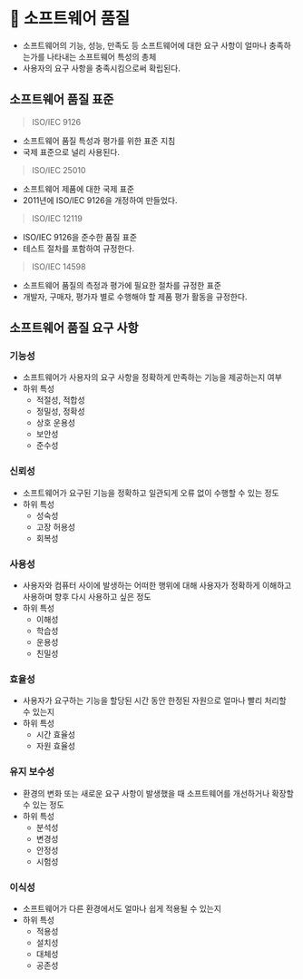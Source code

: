 # 🌟 소프트웨어 품질

- 소프트웨어의 기능, 성능, 만족도 등 소프트웨어에 대한 요구 사항이 얼마나 충족하는가를 나타내는 소프트웨어 특성의 총체
- 사용자의 요구 사항을 충족시킴으로써 확립된다.

## 소프트웨어 품질 표준

> ISO/IEC 9126

- 소프트웨어 품질 특성과 평가를 위한 표준 지침
- 국제 표준으로 널리 사용된다.

> ISO/IEC 25010

- 소프트웨어 제품에 대한 국제 표준
- 2011년에 ISO/IEC 9126을 개정하여 만들었다.

> ISO/IEC 12119

- ISO/IEC 9126을 준수한 품질 표준
- 테스트 절차를 포함하여 규정한다.

> ISO/IEC 14598

- 소프트웨어 품질의 측정과 평가에 필요한 절차를 규정한 표준
- 개발자, 구매자, 평가자 별로 수행해야 할 제품 평가 활동을 규정한다.

## 소프트웨어 품질 요구 사항

### 기능성

- 소프트웨어가 사용자의 요구 사항을 정확하게 만족하는 기능을 제공하는지 여부
- 하위 특성
  - 적절성, 적합성
  - 정밀성, 정확성
  - 상호 운용성
  - 보안성
  - 준수성

### 신뢰성

- 소프트웨어가 요구된 기능을 정확하고 일관되게 오류 없이 수행할 수 있는 정도
- 하위 특성
  - 성숙성
  - 고장 허용성
  - 회복성

### 사용성

- 사용자와 컴퓨터 사이에 발생하는 어떠한 행위에 대해 사용자가 정확하게 이해하고 사용하며 향후 다시 사용하고 싶은 정도
- 하위 특성
  - 이해성
  - 학습성
  - 운용성
  - 친밀성

### 효율성

- 사용자가 요구하는 기능을 할당된 시간 동안 한정된 자원으로 얼마나 빨리 처리할 수 있는지
- 하위 특성
  - 시간 효율성
  - 자원 효율성

### 유지 보수성

- 환경의 변화 또는 새로운 요구 사항이 발생했을 때 소프트웨어를 개선하거나 확장할 수 있는 정도
- 하위 특성
  - 분석성
  - 변경성
  - 안정성
  - 시험성

### 이식성

- 소프트웨어가 다른 환경에서도 얼마나 쉽게 적용될 수 있는지
- 하위 특성
  - 적용성
  - 설치성
  - 대체성
  - 공존성
